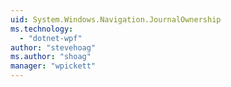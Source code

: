 ```yaml
---
uid: System.Windows.Navigation.JournalOwnership
ms.technology: 
  - "dotnet-wpf"
author: "stevehoag"
ms.author: "shoag"
manager: "wpickett"
---
```

